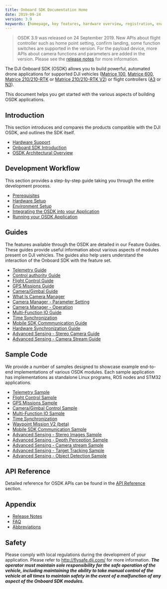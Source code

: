 ```yaml
---
title: Onboard SDK Documentation Home
date: 2019-09-24
version: 3.9
keywords: [homepage, key features, hardware overview, registration, enable flight controller API control, safety]
---
```


> OSDK 3.9 was released on 24 September 2019. New APIs about flight controller such as home point setting, confirm landing, some function switches are supported in the version. For the payload device, more APIs about camera functions and parameters are added in the version.  Please see the [release notes](https://developer.dji.com/onboard-sdk/documentation/appendix/releaseNotes.html) for more information.

The DJI Onboard SDK (OSDK) allows you to build powerful, automated drone applications for supported DJI vehicles (<a href="http://www.dji.com/product/matrice100" target="_blank">Matrice 100</a>, <a href="http://www.dji.com/product/matrice600" target="_blank">Matrice 600</a>, <a href="http://www.dji.com/matrice-200-series" target="_blank">Matrice 210/210-RTK</a> or <a href="https://www.dji.com/matrice-200-series-v2" target="_blank">Matrice 210/210-RTK V2</a>) or flight controllers (<a href="http://www.dji.com/product/a3" target="_blank">A3</a> or <a href="http://www.dji.com/product/n3" target="_blank">N3</a>).

This document helps you get started with the various aspects of building OSDK applications.

## Introduction

This section introduces and compares the products compatible with the DJI OSDK, and outlines the SDK itself.

- [Hardware Support](osdk-hardware-introduction.html)
- [Onboard SDK Introduction](onboard-sdk-introduction.html)
- [OSDK Architectural Overview](sdk-architectural-overview.html)

## Development Workflow

This section provides a step-by-step guide taking you through the entire development process.

- [Prerequisites](../development-workflow/workflow-prereq.html)
- [Hardware Setup](../development-workflow/hardware-setup.html)
- [Environment Setup](../development-workflow/environment-setup.html)
- [Integrating the OSDK into your Application](../development-workflow/integrate-sdk.html)
- [Running your OSDK Application](../development-workflow/run-application.html)

## Guides

The features available through the OSDK are detailed in our Feature Guides. These guides provide useful information about various aspects of modules present on DJI vehicles. The guides also help users understand the interaction of the Onboard SDK with the feature set.

- [Telemetry Guide](../guides/component-guide-telemetry.html)
- [Control authority Guide](../guides/component-guide-control-authority.html)
- [Flight Control Guide](../guides/component-guide-flight-control.html)
- [GPS Missions Guide](../guides/component-guide-missions.html)
- [Camera/Gimbal Guide](../guides/component-guide-camera-and-gimbal.html)
- [What Is Camera Manager](../sample-doc/what-is-CameraManager.html)
- [Camera Manager - Parameter Setting](../sample-doc/CameraManager-parameter-setting.html)
- [Camera Manager - Operation](../sample-doc/CameraManager-operational-function.html)
- [Multi-Function IO Guide](../guides/component-guide-multi-function-io.html)
- [Time Synchronization](../guides/component-guide-time-sync.html)
- [Mobile SDK Commmunication Guide](../guides/component-guide-mobile-communication.html)
- [Hardware Synchronization Guide](../guides/component-guide-hardware-sync.html)
- [Advanced Sensing - Stereo Camera Guide](../guides/component-guide-advanced-sensing-stereo-camera.html)
- [Advanced Sensing - Camera Stream Guide](../guides/component-guide-advanced-sensing-camera-stream.html)

## Sample Code

We provide a number of samples designed to showcase example end-to-end implementations of various OSDK modules. Each sample application has implementations as standalone Linux programs, ROS nodes and STM32 applications.

- [Telemetry Sample](../sample-doc/telemetry.html)
- [Flight Control Sample](../sample-doc/flight-control.html)
- [GPS Missions Sample](../sample-doc/missions.html)
- [Camera/Gimbal Control Sample](../sample-doc/camera-gimbal-control.html)
- [Multi-Function IO Sample](../sample-doc/mfio.html)
- [Time Synchronization](/sample-doc/time-sync.html)
- [Waypoint Mission V2 (beta)](../sample-doc/wp2.html)
- [Mobile SDK Communication Sample](../sample-doc/msdk-comm.html)
- [Advanced Sensing - Stereo Images Sample](../sample-doc/advanced-sensing-stereo-images.html)
- [Advanced Sensing - Depth Perception Sample](../sample-doc/advanced-sensing-stereo-depth-perception.html)
- [Advanced Sensing - Camera stream Sample](../sample-doc/advanced-sensing-camera-stream.html)
- [Advanced Sensing - Target Tracking Sample](../sample-doc/advanced-sensing-target-tracking.html)
- [Advanced Sensing - Object Detection Sample](../sample-doc/advanced-sensing-object-detection.html)

## API Reference

Detailed reference for OSDK APIs can be found in the [API Reference](https://developer.dji.com/onboard-api-reference/index.html) section.

## Appendix

- [Release Notes](../appendix/releaseNotes.html)
- [FAQ](../appendix/FAQ.html)
- [Abbreviations](../appendix/Abbreviations.html)

## Safety

Please comply with local regulations during the development of your application. Please refer to <a href="http://flysafe.dji.com/" target="_blank">http://flysafe.dji.com/</a> for more information. ***The operator must maintain sole responsibility for the safe operation of the vehicle, including maintaining the ability to take manual control of the vehicle at all times to maintain safety in the event of a malfunction of any aspect of the Onboard SDK modules.***
